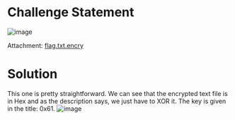 # Challenge Statement 
![image](https://github.com/user-attachments/assets/0b6dd53d-940d-4f70-b824-d4020ed86fd2)

Attachment: [flag.txt.encry](https://github.com/harishkannan05/SnykCTF-2024-Writeup/blob/main/Attachments/flag.txt.encry)

# Solution
This one is pretty straightforward. We can see that the encrypted text file is in Hex and as the description says, we just have to XOR it.
The key is given in the title: 0x61.
![image](https://github.com/user-attachments/assets/1cf000c3-77bc-4b7e-a996-da5062ff8ea9)
